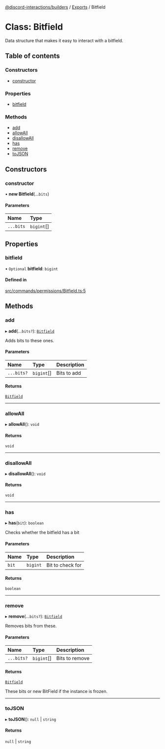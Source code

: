 [@discord-interactions/builders](../README.md) / [Exports](../modules.md) / Bitfield

# Class: Bitfield

Data structure that makes it easy to interact with a bitfield.

## Table of contents

### Constructors

- [constructor](Bitfield.md#constructor)

### Properties

- [bitfield](Bitfield.md#bitfield)

### Methods

- [add](Bitfield.md#add)
- [allowAll](Bitfield.md#allowall)
- [disallowAll](Bitfield.md#disallowall)
- [has](Bitfield.md#has)
- [remove](Bitfield.md#remove)
- [toJSON](Bitfield.md#tojson)

## Constructors

### constructor

• **new Bitfield**(...`bits`)

#### Parameters

| Name | Type |
| :------ | :------ |
| `...bits` | `bigint`[] |

## Properties

### bitfield

• `Optional` **bitfield**: `bigint`

#### Defined in

[src/commands/permissions/Bitfield.ts:5](https://github.com/ssMMiles/discord-interactions/blob/50693ee/packages/builders/src/commands/permissions/Bitfield.ts#L5)

## Methods

### add

▸ **add**(...`bits?`): [`Bitfield`](Bitfield.md)

Adds bits to these ones.

#### Parameters

| Name | Type | Description |
| :------ | :------ | :------ |
| `...bits?` | `bigint`[] | Bits to add |

#### Returns

[`Bitfield`](Bitfield.md)

___

### allowAll

▸ **allowAll**(): `void`

#### Returns

`void`

___

### disallowAll

▸ **disallowAll**(): `void`

#### Returns

`void`

___

### has

▸ **has**(`bit`): `boolean`

Checks whether the bitfield has a bit

#### Parameters

| Name | Type | Description |
| :------ | :------ | :------ |
| `bit` | `bigint` | Bit to check for |

#### Returns

`boolean`

___

### remove

▸ **remove**(...`bits?`): [`Bitfield`](Bitfield.md)

Removes bits from these.

#### Parameters

| Name | Type | Description |
| :------ | :------ | :------ |
| `...bits?` | `bigint`[] | Bits to remove |

#### Returns

[`Bitfield`](Bitfield.md)

These bits or new BitField if the instance is frozen.

___

### toJSON

▸ **toJSON**(): ``null`` \| `string`

#### Returns

``null`` \| `string`
